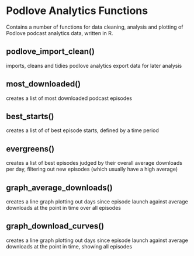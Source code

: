 # Podlove Analytics Functions

Contains a number of functions for data cleaning, analysis and plotting of Podlove podcast analytics data, written in R. 

## podlove_import_clean()

imports, cleans and tidies podlove analytics export data for later analysis

## most_downloaded()

creates a list of most downloaded podcast episodes

## best_starts()

creates a list of of best episode starts, defined by a time period 

## evergreens()
  
creates a list of best episodes judged by their overall average downloads per day, filtering out new episodes (which usually have a high average)

## graph_average_downloads()

creates a line graph plotting out days since episode launch against average downloads at the point in time over all episodes
  
## graph_download_curves()
  
creates a line graph plotting out days since episode launch against average downloads at the point in time, showing all episodes
  
